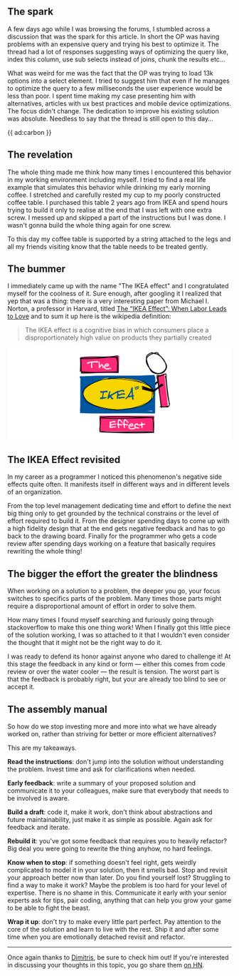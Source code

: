 ## The spark

A few days ago while I was browsing the forums, I stumbled across a discussion that was the spark for this article. 
In short the OP was having problems with an expensive query and trying his best to optimize it. 
The thread had a lot of responses suggesting ways of optimizing the query like, index this column, use sub selects instead of joins, chunk the results etc…

What was weird for me was the fact that the OP was trying to load 13k options into a select element. I tried to suggest him that even if he manages to optimize the query to a few milliseconds the user experience would be less than poor. I spent time making my case presenting him with alternatives, articles with ux best practices and mobile device optimizations. The focus didn't change. The dedication to improve his existing solution was absolute. Needless to say that the thread is still open to this day…

{{ ad:carbon }}

## The revelation

The whole thing made me think how many times I encountered this behavior in my working environment including myself. I tried to find a real life example that simulates this behavior while drinking my early morning coffee. I stretched and carefully rested my cup to my poorly constructed coffee table. I purchased this table 2 years ago from IKEA and spend hours trying to build it only to realise at the end that I was left with one extra screw. I messed up and skipped a part of the instructions but I was done. I wasn't gonna build the whole thing again for one screw. 

To this day my coffee table is supported by a string attached to the legs and all my friends visiting know that the table needs to be treated gently.

## The bummer

I immediately came up with the name "The IKEA effect" and I congratulated myself for the coolness of it. Sure enough, after googling it I realized that yep that was a thing: there is a very interesting paper from Michael I. Norton, a professor in Harvard, titled [The “IKEA Effect”: When Labor Leads to Love](*https://www.hbs.edu/faculty/publication%20files/11-091.pdf) and to sum it up here is the wikipedia definition: 

> The IKEA effect is a cognitive bias in which consumers place a disproportionately high value on products they partially created

<div class="image-noborder"></div>

![](/resources/img/blog/ikea/1.png)

## The IKEA Effect revisited

In my career as a programmer I noticed this phenomenon's negative side effects quite often. It manifests itself in different ways and in different levels of an organization. 

From the top level management dedicating time and effort to define the next big thing only to get grounded by the technical constrains or the level of effort required to build it. From the designer spending days to come up with a high fidelity design that at the end gets negative feedback and has to go back to the drawing board. Finally for the programmer who gets a code review after spending days working on a feature that basically requires rewriting the whole thing! 

## The bigger the effort the greater the blindness

When working on a solution to a problem, the deeper you go, your focus switches to specifics parts of the problem. Many times those parts might require a disproportional amount of effort in order to solve them. 

How many times I found myself searching and furiously going through stackoverflow to make this one thing work! When I finally got this little piece of the solution working, I was so attached to it that I wouldn't even consider the thought that it might not be the right way to do it. 

I was ready to defend its honor against anyone who dared to challenge it! At this stage the feedback in any kind or form — either this comes from code review or over the water cooler — the result is tension. The worst part is that the feedback is probably right, but your are already too blind to see or accept it.

## The assembly manual

So how do we stop investing more and more into what we have already worked on, rather than striving for better or more efficient alternatives?

This are my takeaways.

**Read the instructions**: don't jump into the solution without understanding the problem. Invest time and ask for clarifications when needed.

**Early feedback**: write a summary of your proposed solution and communicate it to your colleagues, make sure that everybody that needs to be involved is aware. 

**Build a draft**: code it, make it work, don't think about abstractions and future maintainability, just make it as simple as possible. Again ask for feedback and iterate.

**Rebuild it**: you've got some feedback that requires you to heavily refactor? Big deal you were going to rewrite the thing anyhow, no hard feelings. 

**Know when to stop**: if something doesn't feel right, gets weirdly complicated to model it in your solution, then it smells bad. Stop and revisit your approach better now than later. Do you find yourself lost? Struggling to find a way to make it work? Maybe the problem is too hard for your level of expertise. There is no shame in this. Communicate it early with your senior experts ask for tips, pair coding, anything that can help you grow your game to be able to fight the beast.

**Wrap it up**: don't try to make every little part perfect. Pay attention to the core of the solution and learn to live with the rest. Ship it and after some time when you are emotionally detached revisit and refactor.

---

Once again thanks to [Dimitris](*https://twitter.com/gpanos00), be sure to check him out! If you're interested in discussing your thoughts in this topic, you go share them [on HN](*https://news.ycombinator.com/item?id=23256032).
